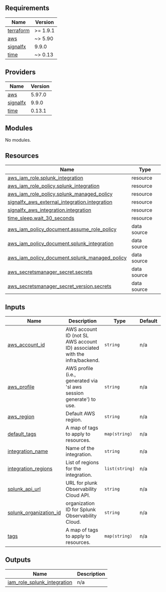 <!-- BEGIN_TF_DOCS -->
## Requirements

| Name | Version |
|------|---------|
| <a name="requirement_terraform"></a> [terraform](#requirement\_terraform) | >= 1.9.1 |
| <a name="requirement_aws"></a> [aws](#requirement\_aws) | ~> 5.90 |
| <a name="requirement_signalfx"></a> [signalfx](#requirement\_signalfx) | 9.9.0 |
| <a name="requirement_time"></a> [time](#requirement\_time) | ~> 0.13 |

## Providers

| Name | Version |
|------|---------|
| <a name="provider_aws"></a> [aws](#provider\_aws) | 5.97.0 |
| <a name="provider_signalfx"></a> [signalfx](#provider\_signalfx) | 9.9.0 |
| <a name="provider_time"></a> [time](#provider\_time) | 0.13.1 |

## Modules

No modules.

## Resources

| Name | Type |
|------|------|
| [aws_iam_role.splunk_integration](https://registry.terraform.io/providers/hashicorp/aws/latest/docs/resources/iam_role) | resource |
| [aws_iam_role_policy.splunk_integration](https://registry.terraform.io/providers/hashicorp/aws/latest/docs/resources/iam_role_policy) | resource |
| [aws_iam_role_policy.splunk_managed_policy](https://registry.terraform.io/providers/hashicorp/aws/latest/docs/resources/iam_role_policy) | resource |
| [signalfx_aws_external_integration.integration](https://registry.terraform.io/providers/splunk-terraform/signalfx/9.9.0/docs/resources/aws_external_integration) | resource |
| [signalfx_aws_integration.integration](https://registry.terraform.io/providers/splunk-terraform/signalfx/9.9.0/docs/resources/aws_integration) | resource |
| [time_sleep.wait_30_seconds](https://registry.terraform.io/providers/hashicorp/time/latest/docs/resources/sleep) | resource |
| [aws_iam_policy_document.assume_role_policy](https://registry.terraform.io/providers/hashicorp/aws/latest/docs/data-sources/iam_policy_document) | data source |
| [aws_iam_policy_document.splunk_integration](https://registry.terraform.io/providers/hashicorp/aws/latest/docs/data-sources/iam_policy_document) | data source |
| [aws_iam_policy_document.splunk_managed_policy](https://registry.terraform.io/providers/hashicorp/aws/latest/docs/data-sources/iam_policy_document) | data source |
| [aws_secretsmanager_secret.secrets](https://registry.terraform.io/providers/hashicorp/aws/latest/docs/data-sources/secretsmanager_secret) | data source |
| [aws_secretsmanager_secret_version.secrets](https://registry.terraform.io/providers/hashicorp/aws/latest/docs/data-sources/secretsmanager_secret_version) | data source |

## Inputs

| Name | Description | Type | Default | Required |
|------|-------------|------|---------|:--------:|
| <a name="input_aws_account_id"></a> [aws\_account\_id](#input\_aws\_account\_id) | AWS account ID (not SL AWS account ID) associated with the infra/backend. | `string` | n/a | yes |
| <a name="input_aws_profile"></a> [aws\_profile](#input\_aws\_profile) | AWS profile (i.e., generated via 'sl aws session generate') to use. | `string` | n/a | yes |
| <a name="input_aws_region"></a> [aws\_region](#input\_aws\_region) | Default AWS region. | `string` | n/a | yes |
| <a name="input_default_tags"></a> [default\_tags](#input\_default\_tags) | A map of tags to apply to resources. | `map(string)` | n/a | yes |
| <a name="input_integration_name"></a> [integration\_name](#input\_integration\_name) | Name of the integration. | `string` | n/a | yes |
| <a name="input_integration_regions"></a> [integration\_regions](#input\_integration\_regions) | List of regions for the integration. | `list(string)` | n/a | yes |
| <a name="input_splunk_api_url"></a> [splunk\_api\_url](#input\_splunk\_api\_url) | URL for plunk Observability Cloud API. | `string` | n/a | yes |
| <a name="input_splunk_organization_id"></a> [splunk\_organization\_id](#input\_splunk\_organization\_id) | organization ID for Splunk Observability Cloud. | `string` | n/a | yes |
| <a name="input_tags"></a> [tags](#input\_tags) | A map of tags to apply to resources. | `map(string)` | n/a | yes |

## Outputs

| Name | Description |
|------|-------------|
| <a name="output_iam_role_splunk_integration"></a> [iam\_role\_splunk\_integration](#output\_iam\_role\_splunk\_integration) | n/a |
<!-- END_TF_DOCS -->
